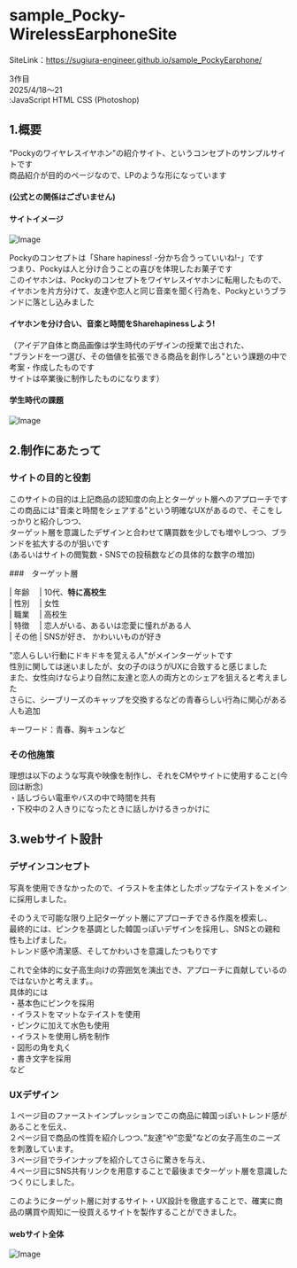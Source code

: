 # sample_Pocky-WirelessEarphoneSite

SiteLink：<https://sugiura-engineer.github.io/sample_PockyEarphone/>

3作目<br>
2025/4/18～21<br>
:JavaScript HTML CSS (Photoshop)<br>

## 1.概要
"Pockyのワイヤレスイヤホン"の紹介サイト、というコンセプトのサンプルサイトです<br>
商品紹介が目的のページなので、LPのような形になっています<br>
#### (公式との関係はございません)<br>

#### サイトイメージ
![Image](https://github.com/user-attachments/assets/71d2030e-bcbb-4749-8de0-02ca67ce9bf8)

Pockyのコンセプトは「Share hapiness! -分かち合うっていいね!-」です<br>
つまり、Pockyは人と分け合うことの喜びを体現したお菓子です<br>
このイヤホンは、Pockyのコンセプトをワイヤレスイヤホンに転用したもので、<br>
イヤホンを片方分けて、友達や恋人と同じ音楽を聞く行為を、Pockyというブランドに落とし込みました<br>
#### イヤホンを分け合い、音楽と時間をSharehapinessしよう!

（アイデア自体と商品画像は学生時代のデザインの授業で出された、<br>
"ブランドを一つ選び、その価値を拡張できる商品を創作しろ"という課題の中で考案・作成したものです<br>
サイトは卒業後に制作したものになります）<br>

#### 学生時代の課題
![Image](https://github.com/user-attachments/assets/c01d7af3-e4a6-45c6-8fb1-c376800cd6e6)

## 2.制作にあたって

### サイトの目的と役割
このサイトの目的は上記商品の認知度の向上とターゲット層へのアプローチです<br>
この商品には"音楽と時間をシェアする"という明確なUXがあるので、そこをしっかりと紹介しつつ、<br>
ターゲット層を意識したデザインと合わせて購買数を少しでも増やしつつ、ブランドを拡大するのが狙いです<br>
(あるいはサイトの閲覧数・SNSでの投稿数などの具体的な数字の増加)<br>

###　ターゲット層

| 年齢 　| 10代、**特に高校生** <br>
| 性別 　| 女性                <br>
| 職業 　| 高校生               <br>
| 特徴 　| 恋人がいる、あるいは恋愛に憧れがある人 <br>
| その他 | SNSが好き、 かわいいものが好き<br>

"恋人らしい行動にドキドキを覚える人"がメインターゲットです<br>
性別に関しては迷いましたが、女の子のほうがUXに合致すると感じました<br>
また、女性向けならより自然に友達と恋人の両方とのシェアを狙えると考えました<br>
さらに、シーブリーズのキャップを交換するなどの青春らしい行為に関心がある人も追加<br>

キーワード：青春、胸キュンなど<br>

### その他施策
理想は以下のような写真や映像を制作し、それをCMやサイトに使用すること(今回は断念)<br>
・話しづらい電車やバスの中で時間を共有<br>
・下校中の２人きりになったときに話しかけるきっかけに<br>

## 3.webサイト設計
### デザインコンセプト

写真を使用できなかったので、イラストを主体としたポップなテイストをメインに採用しました。<br>

そのうえで可能な限り上記ターゲット層にアプローチできる作風を模索し、<br>
最終的には、ピンクを基調とした韓国っぽいデザインを採用し、SNSとの親和性も上げました。<br>
トレンド感や清潔感、そしてかわいさを意識したつもりです<br>

これで全体的に女子高生向けの雰囲気を演出でき、アプローチに貢献しているのではないかと考えます。。<br>
具体的には<br>
・基本色にピンクを採用<br>
・イラストをマットなテイストを使用<br>
・ピンクに加えて水色も使用<br>
・イラストを使用し柄を制作<br>
・図形の角を丸く<br>
・書き文字を採用<br>
など<br>

### UXデザイン
１ページ目のファーストインプレッションでこの商品に韓国っぽいトレンド感があることを伝え、<br>
２ページ目で商品の性質を紹介しつつ、”友達”や”恋愛”などの女子高生のニーズを刺激しています。<br>
３ページ目でラインナップを紹介してさらに驚きを与え、<br>
４ページ目にSNS共有リンクを用意することで最後までターゲット層を意識したつくりにしました。<br>

このようにターゲット層に対するサイト・UX設計を徹底することで、確実に商品の購買や周知に一役買えるサイトを製作することができました。<br>

#### webサイト全体
![Image](https://github.com/user-attachments/assets/812f2be1-8d56-4b3b-8bb2-2d30e7cd1a33)
